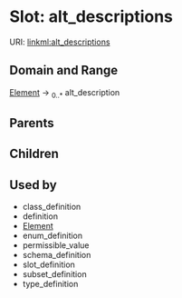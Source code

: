 
# Slot: alt_descriptions




URI: [linkml:alt_descriptions](https://w3id.org/linkml/alt_descriptions)


## Domain and Range

[Element](Element.md) ->  <sub>0..*</sub>
 alt_description

## Parents


## Children


## Used by

 * class_definition
 * definition
 * [Element](Element.md)
 * enum_definition
 * permissible_value
 * schema_definition
 * slot_definition
 * subset_definition
 * type_definition

